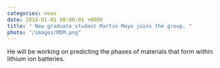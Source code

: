```yaml
---
categories: news
date: 2014-01-01 00:00:01 +0000
title: " New graduate student Martin Mayo joins the group. "
photo: "/images/MDM.png"
---
```


 He will be working on predicting the phases of materials that form within lithium ion batteries.
